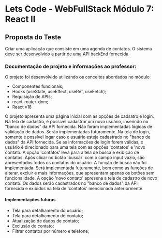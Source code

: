 # Lets Code - WebFullStack Módulo 7: React II

## Proposta do Teste
Criar uma aplicação que consiste em uma agenda de contatos. O sistema deve ser desenvolvido a partir de uma API backEnd fornecida.

### Documentação de projeto e informações ao professor:

O projeto foi desenvolvido utilizando os conceitos abordados no módulo:
- Componentes funcionais;
- Hooks (useState, useEffect, useRef, useFetch);
- Requisição de APIs;
- react-router-dom;
- React v18

O projeto apresenta uma página inicial com as opções de cadsatro e login.
Na tela de cadastro, é possível cadastrar um novo usuário, inserindo no "banco de dados" da API fornecida. Não foram implementadas lógicas de validação de dados. Serão implementadas futuramente.
Na tela de login, somente é possível logar caso o usuário esteja cadastrado no "banco de dados" da API fornecida.
Se as informações de login forem válidas, o usuário é direcionado para uma tela com as opções 'contatos' e 'novo contato.
A opção 'contatos' leva para a tela de busca e exibição de contatos. Após clicar no botão 'buscar' com o campo input vazio, são apresentados todos os contatos do usuário.
A função de busca não foi implementada. Será implementada futuramente, bem como as funções de alterar, excluir e mais informações, que apresentam apenas os botões sem funcionalidade.
A opção 'novo contato' apresena a tela de cadastro de novo contato. Os dados serão cadastrados no "banco de dados" da API fornecida e exibidos na tela de 'contatos' mencionada anteriormente.
 
 #### Implementações futuras
 - Tela para detalhamento do usuário;
 - Tela para detalhamento de contato;
 - Atualização de dados de contato;
 - Exclusão de contato;
 - Filtrar contatos por número e telefone;
